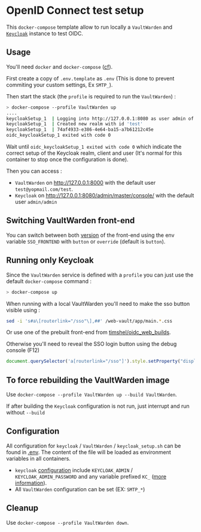 # OpenID Connect test setup

This `docker-compose` template allow to run locally a `VaultWarden` and [`Keycloak`](https://www.keycloak.org/) instance to test OIDC.

## Usage

You'll need `docker` and `docker-compose` ([cf](https://docs.docker.com/engine/install/)).

First create a copy of `.env.template` as `.env` (This is done to prevent commiting your custom settings, Ex `SMTP_`).

Then start the stack (the `profile` is required to run the `VaultWarden`) :

```bash
> docker-compose --profile VaultWarden up
....
keycloakSetup_1  | Logging into http://127.0.0.1:8080 as user admin of realm master
keycloakSetup_1  | Created new realm with id 'test'
keycloakSetup_1  | 74af4933-e386-4e64-ba15-a7b61212c45e
oidc_keycloakSetup_1 exited with code 0
```

Wait until `oidc_keycloakSetup_1 exited with code 0` which indicate the correct setup of the Keycloak realm, client and user (It's normal for this container to stop once the configuration is done).

Then you can access :

 - `VaultWarden` on http://127.0.0.1:8000 with the default user `test@yopmail.com/test`.
 - `Keycloak` on http://127.0.0.1:8080/admin/master/console/ with the default user `admin/admin`

## Switching VaultWarden front-end

You can switch between both [version](https://github.com/Timshel/oidc_web_builds) of the front-end using the env variable `SSO_FRONTEND` with `button` or `override` (default is `button`).

## Running only Keycloak

Since the `VaultWarden` service is defined with a `profile` you can just use the default `docker-compose` command :

```bash
> docker-compose up
```

When running with a local VaultWarden you'll need to make the sso button visible using :

```bash
sed -i 's#a\[routerlink="/sso"\],##' /web-vault/app/main.*.css
```

Or use one of the prebuilt front-end from [timshel/oidc_web_builds](https://github.com/Timshel/oidc_web_builds/releases).

Otherwise you'll need to reveal the SSO login button using the debug console (F12)

 ```js
 document.querySelector('a[routerlink="/sso"]').style.setProperty("display", "inline-block", "important");
 ```

## To force rebuilding the VaultWarden image

Use `docker-compose --profile VaultWarden up --build VaultWarden`.

If after building the `Keycloak` configuration is not run, just interrupt and run without `--build`

## Configuration

All configuration for `keycloak` / `VaultWarden` / `keycloak_setup.sh` can be found in [.env](.env.template).
The content of the file will be loaded as environment variables in all containers.

- `keycloak` [configuration](https://www.keycloak.org/server/all-config) include `KEYCLOAK_ADMIN` / `KEYCLOAK_ADMIN_PASSWORD` and any variable prefixed `KC_` ([more information](https://www.keycloak.org/server/configuration#_example_configuring_the_db_url_host_parameter)).
- All `VaultWarden` configuration can be set (EX: `SMTP_*`)

## Cleanup

Use `docker-compose --profile VaultWarden down`.
